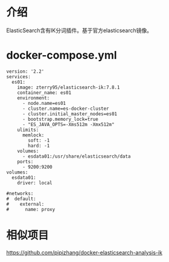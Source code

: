 # 介绍
ElasticSearch含有IK分词插件。基于官方elasticsearch镜像。

# docker-compose.yml

```
version: '2.2'
services:
  es01:
    image: zterry95/elasticsearch-ik:7.8.1
    container_name: es01
    environment:
      - node.name=es01
      - cluster.name=es-docker-cluster
      - cluster.initial_master_nodes=es01
      - bootstrap.memory_lock=true
      - "ES_JAVA_OPTS=-Xms512m -Xmx512m"
    ulimits:
      memlock:
        soft: -1
        hard: -1
    volumes:
      - esdata01:/usr/share/elasticsearch/data
    ports:
      - 9200:9200
volumes:
  esdata01:
    driver: local

#networks:
#  default:
#    external:
#      name: proxy

```



# 相似项目

https://github.com/pipizhang/docker-elasticsearch-analysis-ik

